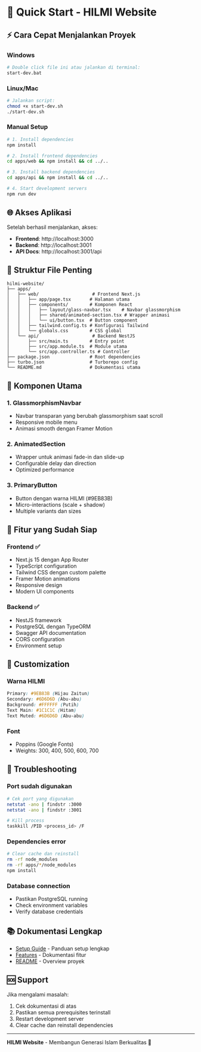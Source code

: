 # 🚀 Quick Start - HILMI Website

## ⚡ Cara Cepat Menjalankan Proyek

### Windows
```bash
# Double click file ini atau jalankan di terminal:
start-dev.bat
```

### Linux/Mac
```bash
# Jalankan script:
chmod +x start-dev.sh
./start-dev.sh
```

### Manual Setup
```bash
# 1. Install dependencies
npm install

# 2. Install frontend dependencies
cd apps/web && npm install && cd ../..

# 3. Install backend dependencies  
cd apps/api && npm install && cd ../..

# 4. Start development servers
npm run dev
```

## 🌐 Akses Aplikasi

Setelah berhasil menjalankan, akses:

- **Frontend**: http://localhost:3000
- **Backend**: http://localhost:3001  
- **API Docs**: http://localhost:3001/api

## 📁 Struktur File Penting

```
hilmi-website/
├── apps/
│   ├── web/                    # Frontend Next.js
│   │   ├── app/page.tsx       # Halaman utama
│   │   ├── components/        # Komponen React
│   │   │   ├── layout/glass-navbar.tsx    # Navbar glassmorphism
│   │   │   ├── shared/animated-section.tsx # Wrapper animasi
│   │   │   └── ui/button.tsx  # Button component
│   │   ├── tailwind.config.ts # Konfigurasi Tailwind
│   │   └── globals.css        # CSS global
│   └── api/                    # Backend NestJS
│       ├── src/main.ts        # Entry point
│       ├── src/app.module.ts  # Module utama
│       └── src/app.controller.ts # Controller
├── package.json               # Root dependencies
├── turbo.json                 # Turborepo config
└── README.md                  # Dokumentasi utama
```

## 🎨 Komponen Utama

### 1. GlassmorphismNavbar
- Navbar transparan yang berubah glassmorphism saat scroll
- Responsive mobile menu
- Animasi smooth dengan Framer Motion

### 2. AnimatedSection  
- Wrapper untuk animasi fade-in dan slide-up
- Configurable delay dan direction
- Optimized performance

### 3. PrimaryButton
- Button dengan warna HILMI (#9EB83B)
- Micro-interactions (scale + shadow)
- Multiple variants dan sizes

## 🎯 Fitur yang Sudah Siap

### Frontend ✅
- Next.js 15 dengan App Router
- TypeScript configuration
- Tailwind CSS dengan custom palette
- Framer Motion animations
- Responsive design
- Modern UI components

### Backend ✅
- NestJS framework
- PostgreSQL dengan TypeORM
- Swagger API documentation
- CORS configuration
- Environment setup

## 🔧 Customization

### Warna HILMI
```css
Primary: #9EB83B (Hijau Zaitun)
Secondary: #6D6D6D (Abu-abu)
Background: #FFFFFF (Putih)
Text Main: #1C1C1C (Hitam)
Text Muted: #6D6D6D (Abu-abu)
```

### Font
- Poppins (Google Fonts)
- Weights: 300, 400, 500, 600, 700

## 🚨 Troubleshooting

### Port sudah digunakan
```bash
# Cek port yang digunakan
netstat -ano | findstr :3000
netstat -ano | findstr :3001

# Kill process
taskkill /PID <process_id> /F
```

### Dependencies error
```bash
# Clear cache dan reinstall
rm -rf node_modules
rm -rf apps/*/node_modules
npm install
```

### Database connection
- Pastikan PostgreSQL running
- Check environment variables
- Verify database credentials

## 📚 Dokumentasi Lengkap

- [Setup Guide](SETUP.md) - Panduan setup lengkap
- [Features](FEATURES.md) - Dokumentasi fitur
- [README](README.md) - Overview proyek

## 🆘 Support

Jika mengalami masalah:
1. Cek dokumentasi di atas
2. Pastikan semua prerequisites terinstall
3. Restart development server
4. Clear cache dan reinstall dependencies

---

**HILMI Website** - Membangun Generasi Islam Berkualitas 🚀 